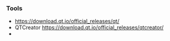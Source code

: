 
### Tools
- https://download.qt.io/official_releases/qt/
- QTCreator https://download.qt.io/official_releases/qtcreator/
- 
